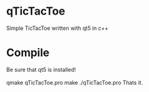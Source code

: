 # qTicTacToe
Simple TicTacToe written with qt5 in c++

# Compile
Be sure that qt5 is installed! <br>    
    qmake qTicTacToe.pro
    make
    ./qTicTacToe.pro
Thats it.
